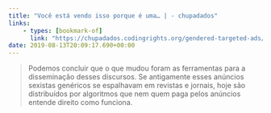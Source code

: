 ```yaml
---
title: "Você está vendo isso porque é uma… | - chupadados"
links:
    - types: [bookmark-of]
      link: "https://chupadados.codingrights.org/gendered-targeted-ads/"
date: 2019-08-13T20:09:17.690+00:00
---
```


> Podemos concluir que o que mudou foram as ferramentas para a disseminação desses discursos. Se antigamente esses anúncios sexistas genéricos se espalhavam em revistas e jornais, hoje são distribuídos por algoritmos que nem quem paga pelos anúncios entende direito como funciona.
